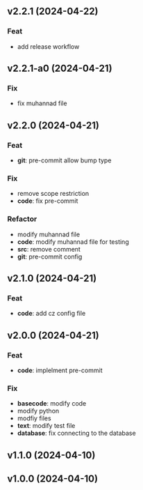 ## v2.2.1 (2024-04-22)

### Feat

- add release workflow

## v2.2.1-a0 (2024-04-21)

### Fix

- fix muhannad file

## v2.2.0 (2024-04-21)

### Feat

- **git**: pre-commit allow bump type

### Fix

- remove scope restriction
- **code**: fix pre-commit

### Refactor

- modify muhannad file
- **code**: modify muhannad file for testing
- **src**: remove comment
- **git**: pre-commit config

## v2.1.0 (2024-04-21)

### Feat

- **code**: add cz config file

## v2.0.0 (2024-04-21)

### Feat

- **code**: implelment pre-commit

### Fix

- **basecode**: modify code
- modify python
- modfiy files
- **text**: modify test file
- **database**: fix connecting to the database

## v1.1.0 (2024-04-10)

## v1.0.0 (2024-04-10)
